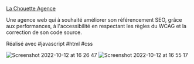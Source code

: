 <a href="https://yanncls.github.io/La-Chouette-Agence/" target="_blank">La Chouette Agence</a>
<br/>


Une agence web qui à souhaité améliorer son référencement SEO, grâce aux performances,
à l'accessibilité en respectant les règles du WCAG et la correction de son code source.
<br/>

Réalisé avec #javascript #html #css

![Screenshot 2022-10-12 at 16 26 47](https://user-images.githubusercontent.com/91957898/195369921-2ec9ad70-9792-441b-8989-b7daf581b531.png)
![Screenshot 2022-10-12 at 16 55 17](https://user-images.githubusercontent.com/91957898/195376920-139afde1-159e-42fb-a967-c8679d442401.png)
